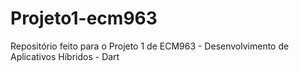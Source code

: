 # Projeto1-ecm963
Repositório feito para o Projeto 1 de ECM963 - Desenvolvimento de Aplicativos Híbridos - Dart
